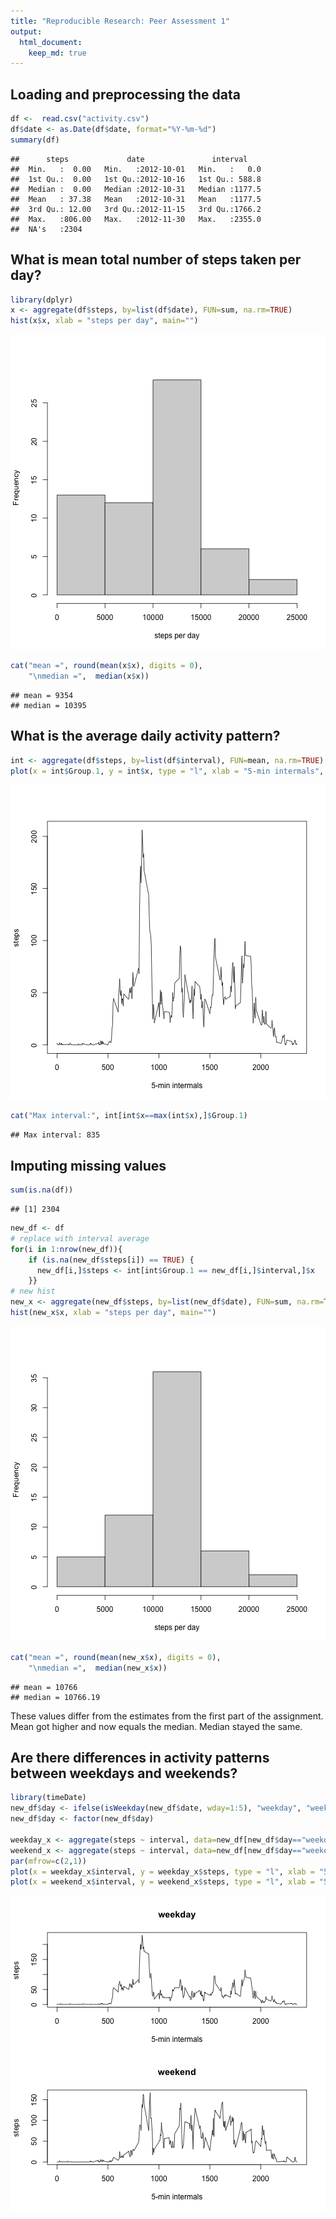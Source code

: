 ```yaml
---
title: "Reproducible Research: Peer Assessment 1"
output: 
  html_document:
    keep_md: true
---
```



## Loading and preprocessing the data

```r
df <-  read.csv("activity.csv")
df$date <- as.Date(df$date, format="%Y-%m-%d")
summary(df)
```

```
##      steps             date               interval     
##  Min.   :  0.00   Min.   :2012-10-01   Min.   :   0.0  
##  1st Qu.:  0.00   1st Qu.:2012-10-16   1st Qu.: 588.8  
##  Median :  0.00   Median :2012-10-31   Median :1177.5  
##  Mean   : 37.38   Mean   :2012-10-31   Mean   :1177.5  
##  3rd Qu.: 12.00   3rd Qu.:2012-11-15   3rd Qu.:1766.2  
##  Max.   :806.00   Max.   :2012-11-30   Max.   :2355.0  
##  NA's   :2304
```

## What is mean total number of steps taken per day?

```r
library(dplyr)
x <- aggregate(df$steps, by=list(df$date), FUN=sum, na.rm=TRUE)
hist(x$x, xlab = "steps per day", main="")
```

![plot of chunk unnamed-chunk-142](figure/unnamed-chunk-142-1.png)

```r
cat("mean =", round(mean(x$x), digits = 0), 
    "\nmedian =",  median(x$x))
```

```
## mean = 9354 
## median = 10395
```


## What is the average daily activity pattern?

```r
int <- aggregate(df$steps, by=list(df$interval), FUN=mean, na.rm=TRUE)
plot(x = int$Group.1, y = int$x, type = "l", xlab = "5-min intermals", ylab = "steps")
```

![plot of chunk unnamed-chunk-143](figure/unnamed-chunk-143-1.png)

```r
cat("Max interval:", int[int$x==max(int$x),]$Group.1)
```

```
## Max interval: 835
```



## Imputing missing values

```r
sum(is.na(df))
```

```
## [1] 2304
```

```r
new_df <- df
# replace with interval average
for(i in 1:nrow(new_df)){
    if (is.na(new_df$steps[i]) == TRUE) {
      new_df[i,]$steps <- int[int$Group.1 == new_df[i,]$interval,]$x
    }}
# new hist
new_x <- aggregate(new_df$steps, by=list(new_df$date), FUN=sum, na.rm=TRUE)
hist(new_x$x, xlab = "steps per day", main="")
```

![plot of chunk unnamed-chunk-144](figure/unnamed-chunk-144-1.png)

```r
cat("mean =", round(mean(new_x$x), digits = 0), 
    "\nmedian =",  median(new_x$x))
```

```
## mean = 10766 
## median = 10766.19
```

These values differ from the estimates from the first part of the assignment. Mean got higher and now equals the median. Median stayed the same.

## Are there differences in activity patterns between weekdays and weekends?

```r
library(timeDate)
new_df$day <- ifelse(isWeekday(new_df$date, wday=1:5), "weekday", "weekend")
new_df$day <- factor(new_df$day)

weekday_x <- aggregate(steps ~ interval, data=new_df[new_df$day=="weekday",], FUN=mean)
weekend_x <- aggregate(steps ~ interval, data=new_df[new_df$day=="weekend",], FUN=mean)
par(mfrow=c(2,1))
plot(x = weekday_x$interval, y = weekday_x$steps, type = "l", xlab = "5-min intermals", ylab = "steps", main="weekday")
plot(x = weekend_x$interval, y = weekend_x$steps, type = "l", xlab = "5-min intermals", ylab = "steps", main="weekend")
```

![plot of chunk unnamed-chunk-145](figure/unnamed-chunk-145-1.png)


